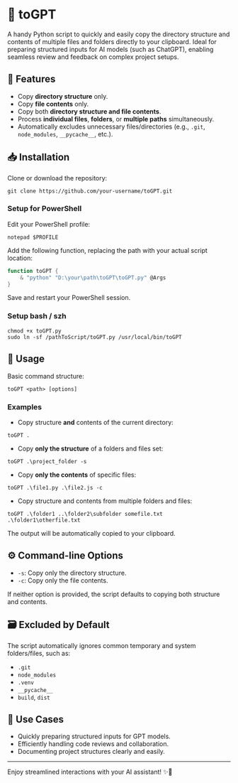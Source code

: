 # 📂 toGPT

A handy Python script to quickly and easily copy the directory structure and contents of multiple files and folders directly to your clipboard. Ideal for preparing structured inputs for AI models (such as ChatGPT), enabling seamless review and feedback on complex project setups.

## 🚀 Features

* Copy **directory structure** only.
* Copy **file contents** only.
* Copy both **directory structure and file contents**.
* Process **individual files**, **folders**, or **multiple paths** simultaneously.
* Automatically excludes unnecessary files/directories (e.g., `.git`, `node_modules`, `__pycache__`, etc.).

## 📥 Installation

Clone or download the repository:

```shell
git clone https://github.com/your-username/toGPT.git
```

### Setup for PowerShell

Edit your PowerShell profile:

```shell
notepad $PROFILE
```

Add the following function, replacing the path with your actual script location:

```powershell
function toGPT {
    & "python" "D:\your\path\toGPT\toGPT.py" @Args
}
```

Save and restart your PowerShell session.

### Setup bash / szh

```shell
chmod +x toGPT.py 
sudo ln -sf /pathToScript/toGPT.py /usr/local/bin/toGPT
```

## 🎯 Usage

Basic command structure:

```shell
toGPT <path> [options]
```

### Examples

* Copy structure **and** contents of the current directory:

```shell
toGPT .
```

* Copy **only the structure** of a folders and files set:

```shell
toGPT .\project_folder -s
```

* Copy **only the contents** of specific files:

```shell
toGPT .\file1.py .\file2.js -c
```

* Copy structure and contents from multiple folders and files:

```shell
toGPT .\folder1 ..\folder2\subfolder somefile.txt .\folder1\otherfile.txt
```

The output will be automatically copied to your clipboard.

## ⚙️ Command-line Options

* `-s`: Copy only the directory structure.
* `-c`: Copy only the file contents.

If neither option is provided, the script defaults to copying both structure and contents.

## 🗃 Excluded by Default

The script automatically ignores common temporary and system folders/files, such as:

* `.git`
* `node_modules`
* `.venv`
* `__pycache__`
* `build`, `dist`

## 🧠 Use Cases

* Quickly preparing structured inputs for GPT models.
* Efficiently handling code reviews and collaboration.
* Documenting project structures clearly and easily.

---

Enjoy streamlined interactions with your AI assistant! ✨🚀
